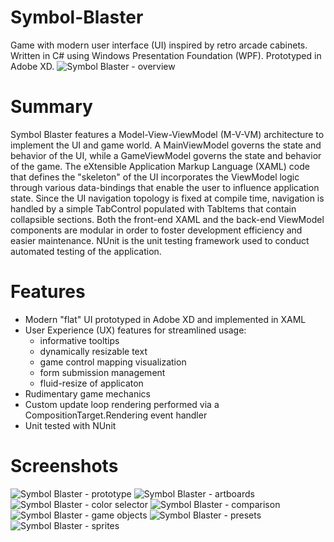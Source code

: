 # Symbol-Blaster
Game with modern user interface (UI) inspired by retro arcade cabinets. Written in C# using Windows Presentation Foundation (WPF). Prototyped in Adobe XD.
![Symbol Blaster - overview](/media/symbol_blaster_overview.GIF "Symbol Blaster - overview")
# Summary
Symbol Blaster features a Model-View-ViewModel (M-V-VM) architecture to implement the UI and game world. A MainViewModel governs the state and behavior of the UI, while a GameViewModel governs the state and behavior of the game. The eXtensible Application Markup Language (XAML) code that defines the "skeleton" of the UI incorporates the ViewModel logic through various data-bindings that enable the user to influence application state. Since the UI navigation topology is fixed at compile time, navigation is handled by a simple TabControl populated with TabItems that contain collapsible sections. Both the front-end XAML and the back-end ViewModel components are modular in order to foster development efficiency and easier maintenance. NUnit is the unit testing framework used to conduct automated testing of the application.

# Features
- Modern "flat" UI prototyped in Adobe XD and implemented in XAML
- User Experience (UX) features for streamlined usage:
  - informative tooltips
  - dynamically resizable text
  - game control mapping visualization
  - form submission management
  - fluid-resize of applicaton
- Rudimentary game mechanics
- Custom update loop rendering performed via a CompositionTarget.Rendering event handler
- Unit tested with NUnit

# Screenshots
![Symbol Blaster - prototype](/media/symbol_blaster_prototype.GIF "Symbol Blaster - prototype")
![Symbol Blaster - artboards](/media/symbol_blaster_artboards.GIF "Symbol Blaster - artboards")
![Symbol Blaster - color selector](/media/symbol_blaster_color_selector.GIF "Symbol Blaster - color selector")
![Symbol Blaster - comparison](/media/symbol_blaster_comparison.GIF "Symbol Blaster - comparison")
![Symbol Blaster - game objects](/media/symbol_blaster_game_objects.GIF "Symbol Blaster - game objects")
![Symbol Blaster - presets](/media/symbol_blaster_presets.GIF "Symbol Blaster - presets")
![Symbol Blaster - sprites](/media/symbol_blaster_sprites.GIF "Symbol Blaster - sprites")

